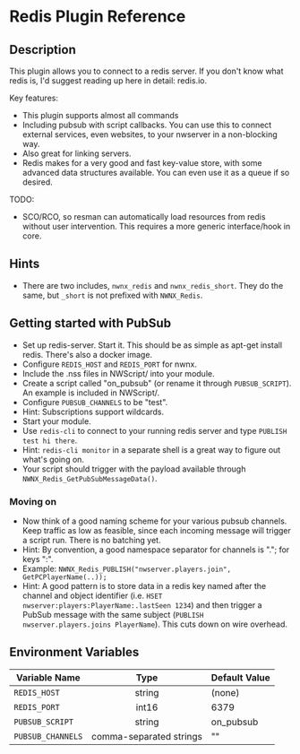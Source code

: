 # Redis Plugin Reference

## Description

This plugin allows you to connect to a redis server. If you don't know what redis is, I'd suggest reading up here in detail: redis.io.

Key features:

* This plugin supports almost all commands
* Including pubsub with script callbacks. You can use this to connect external services, even websites, to your nwserver in a non-blocking way.
* Also great for linking servers.
* Redis makes for a very good and fast key-value store, with some advanced data structures available. You can even use it as a queue if so desired.

TODO:

* SCO/RCO, so resman can automatically load resources from redis without user intervention. This requires a more generic interface/hook in core.

## Hints

* There are two includes, `nwnx_redis` and `nwnx_redis_short`. They do the same, but `_short` is not prefixed with `NWNX_Redis`.

## Getting started with PubSub

* Set up redis-server. Start it. This should be as simple as apt-get install redis. There's also a docker image.
* Configure `REDIS_HOST` and `REDIS_PORT` for nwnx.
* Include the .nss files in NWScript/ into your module.
* Create a script called "on_pubsub" (or rename it through `PUBSUB_SCRIPT`). An example is included in NWScript/.
* Configure `PUBSUB_CHANNELS` to be "test".
* Hint: Subscriptions support wildcards.
* Start your module.
* Use `redis-cli` to connect to your running redis server and type `PUBLISH test hi there`.
* Hint: `redis-cli monitor` in a separate shell is a great way to figure out what's going on.
* Your script should trigger with the payload available through `NWNX_Redis_GetPubSubMessageData()`.

### Moving on

* Now think of a good naming scheme for your various pubsub channels. Keep traffic as low as feasible, since each incoming message will trigger a script run. There is no batching yet.
* Hint: By convention, a good namespace separator for channels is "."; for keys ":".
* Example: `NWNX_Redis_PUBLISH("nwserver.players.join", GetPCPlayerName(..));`
* Hint: A good pattern is to store data in a redis key named after the channel and object identifier (i.e. `HSET nwserver:players:PlayerName:.lastSeen 1234`) and then trigger a PubSub message with the same subject (`PUBLISH nwserver.players.joins PlayerName`). This cuts down on wire overhead.

## Environment Variables

| Variable Name     |  Type                   | Default Value                      |
| ----------------- | :---------------------: | ---------------------------------- |
| `REDIS_HOST`      | string                  | (none)                             |
| `REDIS_PORT`      | int16                   | 6379                               |
| `PUBSUB_SCRIPT`   | string                  | on_pubsub                          |
| `PUBSUB_CHANNELS` | comma-separated strings | ""                                 |

